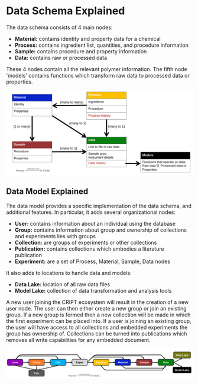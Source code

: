 # Data Schema Explained

The data schema consists of 4 main nodes:

* **Material:** contains identity and property data for a chemical
* **Process:** contains ingredient list, quantities, and procedure information
* **Sample:** contains procedure and property information
* **Data:** contains raw or processed data

These 4 nodes contain all the relevant polymer information. The fifth node 'models' contains functions which 
transform raw data to processed data or properties.  

![Data_Model](../img/data_model.svg)



## Data Model Explained

The data model provides a specific implementation of the data schema, and additional features. In particular, it adds several
organizational nodes:

* **User:** contains information about an individual using the database
* **Group:** contains information about group and ownership of collections and experiments lies with groups
* **Collection:** are groups of experiments or other collections
* **Publication:** contains collections which embodies a literature publication
* **Experiment:** are a set of Process, Material, Sample, Data nodes

It also adds to locations to handle data and models:

* **Data Lake:** location of all raw data files
* **Model Lake:** collection of data transformation and analysis tools

A new user joining the CRIPT ecosystem will result in the creation of a new user node. The user can then either create 
a new group or join an existing group. If a new group is formed then a new collection will be made in which the first 
experiment can be placed into. If a user is joining an existing group, the user will have access to all collections and 
embedded experiments the group has ownership of. Collections can be turned into publications which removes all write 
capabilities for any embedded document.


![Data_Schema](../img/directed_data_model.svg)

